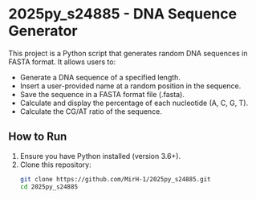 # 2025py_s24885 - DNA Sequence Generator

This project is a Python script that generates random DNA sequences in FASTA format. It allows users to:
- Generate a DNA sequence of a specified length.
- Insert a user-provided name at a random position in the sequence.
- Save the sequence in a FASTA format file (.fasta).
- Calculate and display the percentage of each nucleotide (A, C, G, T).
- Calculate the CG/AT ratio of the sequence.

##  How to Run
1. Ensure you have Python installed (version 3.6+).
2. Clone this repository:
   ```bash
   git clone https://github.com/MirH-1/2025py_s24885.git
   cd 2025py_s24885